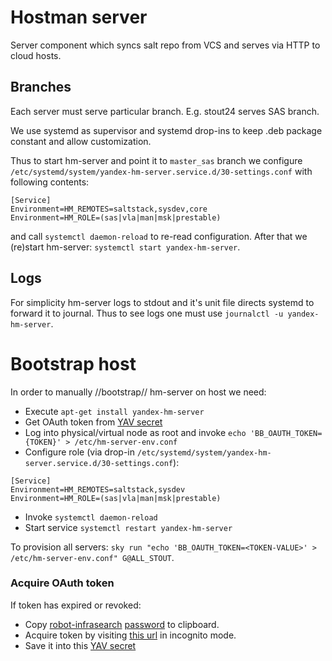 # Hostman server
Server component which syncs salt repo from VCS and serves via HTTP to cloud hosts.

## Branches
Each server must serve particular branch. E.g. stout24 serves SAS branch.

We use systemd as supervisor and systemd drop-ins to keep .deb package constant and allow customization.

Thus to start hm-server and point it to `master_sas` branch we configure `/etc/systemd/system/yandex-hm-server.service.d/30-settings.conf`
with following contents:
```
[Service]
Environment=HM_REMOTES=saltstack,sysdev,core
Environment=HM_ROLE=(sas|vla|man|msk|prestable)
```
and call `systemctl daemon-reload` to re-read configuration. After that we (re)start hm-server: `systemctl start yandex-hm-server`.

## Logs
For simplicity hm-server logs to stdout and it's unit file directs systemd to forward it to journal. Thus to see logs
one must use `journalctl -u yandex-hm-server`.

# Bootstrap host
In order to manually //bootstrap// hm-server on host we need:
  * Execute `apt-get install yandex-hm-server`
  * Get OAuth token from [YAV secret](https://yav.yandex-team.ru/secret/sec-01dh47m6axbcbgk1jmr286rvj4)
  * Log into physical/virtual node as root and invoke `echo 'BB_OAUTH_TOKEN={TOKEN}' > /etc/hm-server-env.conf`
  * Configure role (via drop-in `/etc/systemd/system/yandex-hm-server.service.d/30-settings.conf`):
```
[Service]
Environment=HM_REMOTES=saltstack,sysdev
Environment=HM_ROLE=(sas|vla|man|msk|prestable)
```
  * Invoke `systemctl daemon-reload`
  * Start service `systemctl restart yandex-hm-server`



To provision all servers: `sky run "echo 'BB_OAUTH_TOKEN=<TOKEN-VALUE>' > /etc/hm-server-env.conf" G@ALL_STOUT`.

### Acquire OAuth token
If token has expired or revoked:
  * Copy [robot-infrasearch](https://staff.yandex-team.ru/robot-infrasearch) [password](https://yav.yandex-team.ru/secret/sec-01dgz5pcfve6572hrfc04kyjt1) to clipboard.
  * Acquire token by visiting [this url](https://oauth.yandex-team.ru/authorize?response_type=token&client_id=5476ddc0b4294eadbb2c19036ce89159) in incognito mode.
  * Save it into this [YAV secret](https://yav.yandex-team.ru/secret/sec-01dh47m6axbcbgk1jmr286rvj4)
